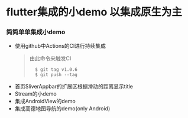 # flutter集成的小demo 以集成原生为主
### 简简单单集成小demo
- 使用github中Actions的CI进行持续集成
  >由此命令来触发CI
  > ```
  >   $ git tag v1.0.6
  >   $ git push --tag
  > ```
- 首页SliverAppbar的扩展区根据滑动的距离显示title
- Stream的小demo
- 集成AndroidView的demo
- 集成高德地图导航的demo(only Android)









